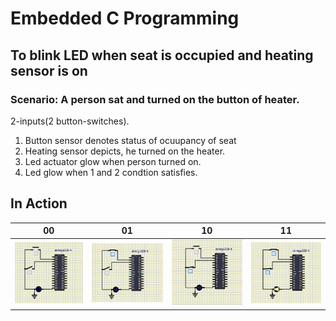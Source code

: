 # Embedded C Programming 
## To blink LED when seat is occupied and heating sensor is on 
### Scenario: A person sat and turned on the button of heater.
2-inputs(2 button-switches).
  1. Button sensor denotes status of ocuupancy of seat 
  2. Heating sensor depicts, he turned on the heater.
  3. Led actuator glow when person turned on.
  4. Led glow when 1 and 2 condtion satisfies.
## In Action

|00|01|10|11|
|:--:|:--:|:--:|:--:|
|![00](https://github.com/topnotch07/Emb-C/blob/b319b9766c159205fe2150a417b50a9d04b1fad4/Activity-1/Simulation/CASE%2000.jpg)|![01](https://github.com/topnotch07/Emb-C/blob/b319b9766c159205fe2150a417b50a9d04b1fad4/Activity-1/Simulation/CASE%2001.jpg)|![10](https://github.com/topnotch07/Emb-C/blob/b319b9766c159205fe2150a417b50a9d04b1fad4/Activity-1/Simulation/CASE%2010.jpg)|![11](https://github.com/topnotch07/Emb-C/blob/b319b9766c159205fe2150a417b50a9d04b1fad4/Activity-1/Simulation/CASE%2011.jpg)|
